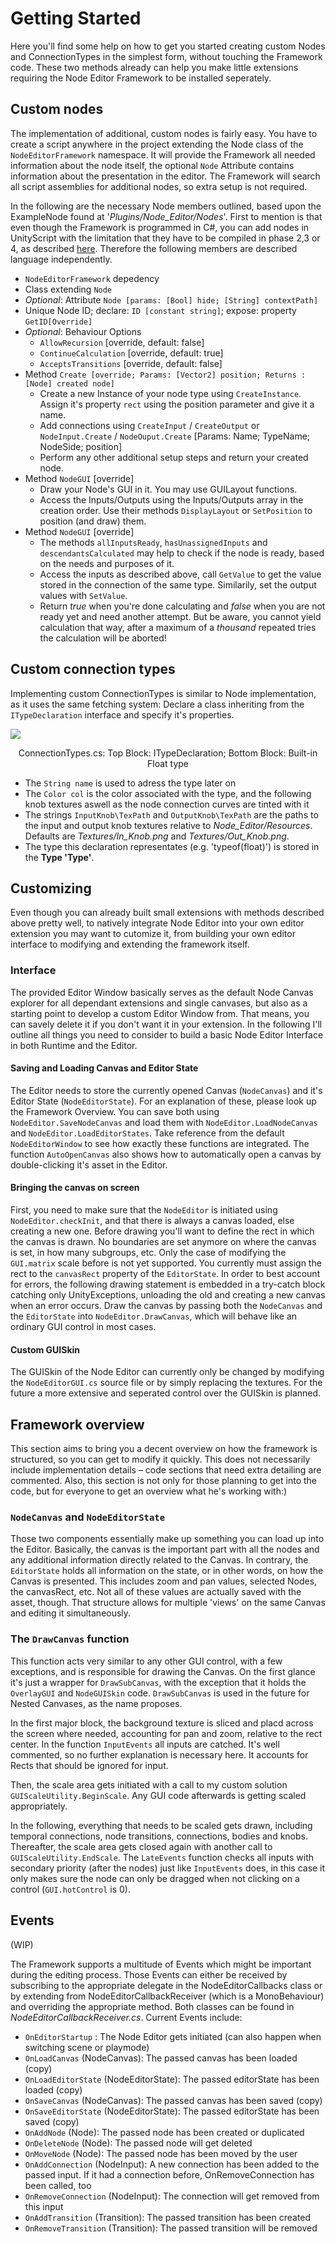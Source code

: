 
# Getting Started

Here you'll find some help on how to get you started creating custom Nodes and
ConnectionTypes in the simplest form, without touching the Framework code.
These two methods already can help you make little extensions requiring the Node
Editor Framework to be installed seperately.

## Custom nodes

The implementation of additional, custom nodes is fairly easy. You have to
create a script anywhere in the project extending the Node class of the
`NodeEditorFramework` namespace.  It will provide the Framework all
needed information about the node itself, the optional `Node`
Attribute contains information about the presentation in the editor.  The
Framework will search all script assemblies for additional nodes, so extra setup
is not required.

In the following are the necessary Node members outlined, based upon the
ExampleNode found at '_Plugins/Node\_Editor/Nodes_'. First to mention is that
even though the Framework is programmed in C#, you can add nodes in UnityScript
with the limitation that they have to be compiled in phase 2,3 or 4, as
described [here](http://docs.unity3d.com/Manual/ScriptCompileOrderFolders.html).
Therefore the following members are described language independently.

- `NodeEditorFramework` depedency
- Class extending `Node`
- _Optional_: Attribute `Node [params: [Bool] hide; [String] contextPath]`
- Unique Node ID; declare: `ID [constant string]`; expose: property
  `GetID[Override]`
- _Optional_: Behaviour Options
  - `AllowRecursion` [override, default: false]
  - `ContinueCalculation` [override, default: true]
  - `AcceptsTransitions` [override, default: false]
- Method `Create [override; Params: [Vector2] position; Returns : [Node] created
  node]`
  - Create a new Instance of your node type using `CreateInstance`. Assign it's
    property `rect` using the position parameter and give it a name.
  - Add connections using `CreateInput` / `CreateOutput` or `NodeInput.Create` /
    `NodeOuput.Create` [Params: Name; TypeName; NodeSide; position]
  - Perform any other additional setup steps and return your created node.
- Method `NodeGUI` [override]
  - Draw your Node's GUI in it. You may use GUILayout functions. 
  - Access the Inputs/Outputs using the Inputs/Outputs array in the creation
    order. Use their methods `DisplayLayout` or `SetPosition` to position (and
    draw) them.
- Method `NodeGUI` [override]
  - The methods `allInputsReady`, `hasUnassignedInputs` and
    `descendantsCalculated` may help to check if the node is ready, based on the
    needs and purposes of it.
  - Access the inputs as described above, call `GetValue` to get the value stored
    in the connection of the same type. Similarily, set the output values with
    `SetValue`.
  - Return _true_ when you're done calculating and _false_ when you are not ready
    yet and need another attempt. But be aware, you cannot yield calculation
    that way, after a maximum of a _thousand_ repeated tries the calculation will
    be aborted!

## Custom connection types

Implementing custom ConnectionTypes is similar to Node implementation, as it
uses the same fetching system: Declare a class inheriting from the
`ITypeDeclaration` interface and specify it's properties. 

<p>
  <img src="../img/ConnectionTypes.png"/>
  <br/>
  <center>ConnectionTypes.cs: Top Block: ITypeDeclaration; Bottom Block: Built-in Float type</center>
</p>


- The `String name` is used to adress the type later on
- The `Color col` is the color associated with the type, and the following knob
  textures aswell as the node connection curves are tinted with it
- The strings `InputKnob\TexPath` and `OutputKnob\TexPath` are the paths to the
  input and output knob textures relative to _Node\_Editor/Resources_. Defaults are
  _Textures/In_Knob.png_ and _Textures/Out_Knob.png_. 
- The type this declaration representates (e.g. 'typeof(float)') is stored in
  the __Type 'Type'__. 

## Customizing

Even though you can already built small extensions with methods described above
pretty well, to natively integrate Node Editor into your own editor extension
you may want to cutomize it, from building your own editor interface to
modifying and extending the framework itself. 

### Interface

The provided Editor Window basically serves as the default Node Canvas explorer
for all dependant extensions and single canvases, but also as a starting point
to develop a custom Editor Window from. That means, you can savely delete it if
you don't want it in your extension. In the following I'll outline all things
you need to consider to build a basic Node Editor Interface in both Runtime and
the Editor.

#### Saving and Loading Canvas and Editor State

The Editor needs to store the currently opened Canvas (`NodeCanvas`) and it's
Editor State (`NodeEditorState`). For an explanation of these, please look up
the Framework Overview. You can save both using `NodeEditor.SaveNodeCanvas` and
load them with `NodeEditor.LoadNodeCanvas` and `NodeEditor.LoadEditorStates`.
Take reference from the default `NodeEditorWindow` to see how exactly these
functions are integrated. The function `AutoOpenCanvas` also shows how to
automatically open a canvas by double-clicking it's asset in the Editor. 

#### Bringing the canvas on screen

First, you need to make sure that the `NodeEditor` is initiated using
`NodeEditor.checkInit`, and that there is always a canvas loaded, else creating
a new one. Before drawing you'll want to define the rect in which the canvas is
drawn. No boundaries are set anymore on where the canvas is set, in how many
subgroups, etc. Only the case of modifying the `GUI.matrix` scale before is not
yet supported. You currently must assign the rect to the `canvasRect` property
of the `EditorState`. In order to best account for errors, the following drawing
statement is embedded in a try-catch block catching only UnityExceptions,
unloading the old and creating a new canvas when an error occurs. Draw the
canvas by passing both the `NodeCanvas` and the `EditorState` into
`NodeEditor.DrawCanvas`, which will behave like an ordinary GUI control in most
cases.

#### Custom GUISkin

The GUISkin of the Node Editor can currently only be changed by modifying the
`NodeEditorGUI.cs` source file or by simply replacing the textures. For the
future a more extensive and seperated control over the GUISkin is planned.

## Framework overview

This section aims to bring you a decent overview on how the framework is
structured, so you can get to modify it quickly. This does not necessarily
include implementation details – code sections that need extra detailing are
commented. Also, this section is not only for those planning to get into the
code, but for everyone to get an overview what he's working with:)

### `NodeCanvas` and `NodeEditorState`

Those two components essentially make up something you can load up into the
Editor. Basically, the canvas is the important part with all the nodes and any
additional information directly related to the Canvas. In contrary, the
`EditorState` holds all information on the state, or in other words, on how the
Canvas is presented. This includes zoom and pan values, selected Nodes, the
canvasRect, etc. Not all of these values are actually saved with the asset,
though. That structure allows for multiple 'views' on the same Canvas and
editing it simultaneously.

### The `DrawCanvas` function

This function acts very similar to any other GUI control, with a few exceptions,
and is responsible for drawing the Canvas. On the first glance it's just a
wrapper for `DrawSubCanvas`, with the exception that it holds the `OverlayGUI`
and `NodeGUISkin` code. `DrawSubCanvas` is used in the future for Nested
Canvases, as the name proposes.

In the first major block, the background texture is sliced and placd across the
screen where needed, accounting for pan and zoom, relative to the rect center.
In the function `InputEvents` all inputs are catched. It's well commented, so no
further explanation is necessary here. It accounts for Rects that should be
ignored for input.

Then, the scale area gets initiated with a call to my custom solution
`GUIScaleUtility.BeginScale`. Any GUI code afterwards is getting scaled
appropriately.

In the following, everything that needs to be scaled gets drawn, including
temporal connections, node transitions, connections, bodies and knobs.
Thereafter, the scale area gets closed again with another call to
`GUIScaleUtility.EndScale`. The `LateEvents` function checks all inputs with
secondary priority (after the nodes) just like `InputEvents` does, in this case
it only makes sure the node can only be dragged when not clicking on a control
(`GUI.hotControl` is 0).

## Events

(WIP)

The Framework supports a multitude of Events which might be important during the
editing process. Those Events can either be received by subscribing to the
appropriate delegate in the NodeEditorCallbacks class or by extending from
NodeEditorCallbackReceiver (which is a MonoBehaviour) and overriding the
appropriate method. Both classes can be found in _NodeEditorCallbackReceiver.cs_.
Current Events include:

- `OnEditorStartup` : The Node Editor gets initiated (can also happen when
  switching scene or playmode)
- `OnLoadCanvas` (NodeCanvas): The passed canvas has been loaded (copy)
- `OnLoadEditorState` (NodeEditorState): The passed editorState has been loaded
  (copy)
- `OnSaveCanvas` (NodeCanvas): The passed canvas has been saved (copy)
- `OnSaveEditorState` (NodeEditorState): The passed editorState has been saved
  (copy)
- `OnAddNode` (Node): The passed node has been created or duplicated
- `OnDeleteNode` (Node): The passed node will get deleted
- `OnMoveNode` (Node): The passed node has been moved by the user
- `OnAddConnection` (NodeInput): A new connection has been added to the passed
  input. If it had a connection before, OnRemoveConnection has been called, too
- `OnRemoveConnection` (NodeInput): The connection will get removed from this
  input
- `OnAddTransition` (Transition): The passed transition has been created
- `OnRemoveTransition` (Transition): The passed transition will be removed

